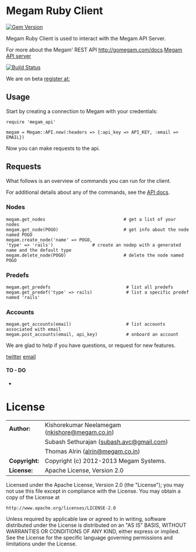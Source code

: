 Megam Ruby Client
==================

[![Gem Version](https://badge.fury.io/rb/megam_api.svg)](http://badge.fury.io/rb/megam_api)

Megam Ruby Client is used to interact with the Megam API Server.

For more about the Megam' REST API <http://gomegam.com/docs>.[Megam API server](https://github.com/indykish/megam_play.git)

[![Build Status](https://travis-ci.org/indykish/megam_api.png)](https://travis-ci.org/indykish/megam_api)

We are on beta [register at:](https://www.megam.co)

Usage
-----

Start by creating a connection to Megam with your credentials:

    require 'megam_api'

    megam = Megam::API.new(:headers => {:api_key => API_KEY, :email => EMAIL})

Now you can make requests to the api.

Requests
--------

What follows is an overview of commands you can run for the client.

For additional details about any of the commands, see the [API docs](http://docs.megam.co).

### Nodes

    megam.get_nodes                              # get a list of your nodes
    megam.get_node(POGO)                         # get info about the node named POGO
    megam.create_node('name' => POGO, 
    'type' => 'rails')  			 # create an nodep with a generated name and the default type
    megam.delete_node(POGO)                      # delete the node named POGO


### Predefs

    megam.get_predefs                             # list all predefs 
    megam.get_predef('type' => rails)             # list a specific predef named 'rails'

### Accounts

    megam.get_accounts(email)                     # list accounts associated with email
    megam.post_accounts(email, api_key)           # onboard an account


We are glad to help if you have questions, or request for new features.

[twitter](http://twitter.com/megamsys) [email](<alrin@megam.co.in>)

#### TO - DO

*  
	
# License

|                      |                                          |
|:---------------------|:-----------------------------------------|
| **Author:**          | Kishorekumar Neelamegam (<nkishore@megam.co.in>)
|                      | Subash Sethurajan (<subash.avc@gmail.com>)
|                      | Thomas Alrin (<alrin@megam.co.in>)
| **Copyright:**       | Copyright (c) 2012-2013 Megam Systems.
| **License:**         | Apache License, Version 2.0

Licensed under the Apache License, Version 2.0 (the "License");
you may not use this file except in compliance with the License.
You may obtain a copy of the License at

    http://www.apache.org/licenses/LICENSE-2.0

Unless required by applicable law or agreed to in writing, software
distributed under the License is distributed on an "AS IS" BASIS,
WITHOUT WARRANTIES OR CONDITIONS OF ANY KIND, either express or implied.
See the License for the specific language governing permissions and
limitations under the License.

